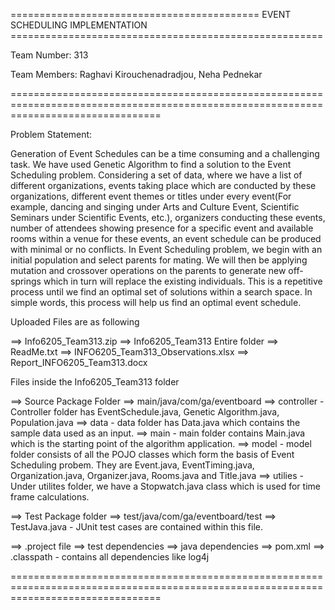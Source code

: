 ===========================================   EVENT SCHEDULING IMPLEMENTATION   ======================================================

Team Number: 313

Team Members: Raghavi Kirouchenadradjou, Neha Pednekar

======================================================================================================================================

Problem Statement:

Generation of Event Schedules can be a time consuming and a challenging task. We have used Genetic Algorithm to find a solution to the Event Scheduling problem. Considering a set of data, where we have a list of different organizations, events taking place which are conducted by these organizations, different event themes or titles under every event(For example, dancing and singing under Arts and Culture Event, Scientific Seminars under Scientific Events, etc.), organizers conducting these events, number of attendees showing presence for a specific event and available rooms within a venue for these events, an event schedule can be produced with minimal or no conflicts. In Event Scheduling problem, we begin with an initial population and select parents for mating. We will then be applying mutation and crossover operations on the parents to generate new off-springs which in turn will replace the existing individuals. This is a repetitive process until we find an optimal set of solutions within a search space. In simple words, this process will help us find an optimal event schedule.

Uploaded Files are as following

==> Info6205_Team313.zip
==> Info6205_Team313 Entire folder
==> ReadMe.txt
==> INFO6205_Team313_Observations.xlsx
==> Report_INFO6205_Team313.docx

Files inside the Info6205_Team313 folder

==> Source Package Folder 
    ==> main/java/com/ga/eventboard
        ==> controller - Controller folder has EventSchedule.java, Genetic Algorithm.java, Population.java
        ==> data - data folder has Data.java which contains the sample data used as an input.
        ==> main - main folder contains Main.java which is the starting point of the algorithm application.
        ==> model - model folder consists of all the POJO classes which form the basis of Event Scheduling probem. They are               Event.java, EventTiming.java, Organization.java, Organizer.java, Rooms.java and Title.java
        ==> utilies - Under utilites folder, we have a Stopwatch.java class which is used for time frame calculations.

==> Test Package folder
    ==> test/java/com/ga/eventboard/test
        ==> TestJava.java - JUnit test cases are contained within this file.
        
==> .project file
==> test dependencies
==> java dependencies
==> pom.xml
==> .classpath - contains all dependencies like log4j

======================================================================================================================================